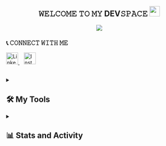 <div align="center">

  <h2 align="center">𝚆𝙴𝙻𝙲𝙾𝙼𝙴 𝚃𝙾 𝙼𝚈 DEV𝚂𝙿𝙰𝙲𝙴 
    <img 
    src="https://media.giphy.com/media/hvRJCLFzcasrR4ia7z/giphy.gif" width="28">
  </h2>
  
  <p align="center">
    <img 
    src="https://readme-typing-svg.herokuapp.com?font=Courier+New&pause=1000&color=20C20E&center=true&width=440&height=45&vCenter=true&size=35&lines=𝙳𝚎𝚟𝚎𝚕𝚘𝚙𝚎𝚛+Software;𝙲𝚢𝚋𝚎𝚛𝚜𝚎𝚌𝚞𝚛𝚒𝚝𝚢+Analyst" 
    />
  </p>
</div>


### 📞 𝙲𝙾𝙽𝙽𝙴𝙲𝚃 𝚆𝙸𝚃𝙷 𝙼𝙴

<p> 
    <a href="https://linkedin.com/in/matpssnt"> 
        <img
        alt="LinkedIn"
        title="LinkedIn"
        src="https://raw.githubusercontent.com/rahuldkjain/github-profile-readme-generator/master/src/images/icons/Social/linked-in-alt.svg"
        width="32px"
        /> 
    </a>
    &#8287;&#8287;
    <a href="https://instagram.com/teushcp_"> 
        <img
        alt="Instagram"
        title="Instagram"
        src="https://raw.githubusercontent.com/rahuldkjain/github-profile-readme-generator/master/src/images/icons/Social/instagram.svg"
        width="32px"
        /> 
    </a> 
</p>


</br>

<details>
    <summary><h2>🛠️ My Tools</h2></summary>
    
<h3>👨🏻‍💻 Programming and Markup Languages</h3>

<img alt="Java" src="https://custom-icon-badges.demolab.com/badge/Java-007396.svg?logo=java&logoColor=white">
    <img alt="HTML" src="https://img.shields.io/badge/HTML-E34F26.svg?logo=html5&logoColor=white">
    <img alt="CSS" src="https://img.shields.io/badge/CSS-1572B6.svg?logo=css3&logoColor=white">
      <img alt="JavaScript" src="https://img.shields.io/badge/JavaScript-F7DF1E.svg?logo=javascript&logoColor=black">
      <img alt="Node.js" src="https://img.shields.io/badge/Node.js-43853D.svg?logo=node.js&logoColor=white">
    
<h3>🧰 Frameworks and Librabries</h3>

<img alt="React.js" src="https://img.shields.io/badge/React.js-222222.svg?logo=react&logoColor=00d8ff">

<h3>🗄️ Databases and Cloud Hosting</h3>

<img alt="MySQL" src="https://custom-icon-badges.demolab.com/badge/MySQL-4479A1.svg?logo=mysql&style=flat&logoColor=white">
      <img alt="SQLite" src="https://custom-icon-badges.demolab.com/badge/SQLite-003b57?logo=sqlite&style=flat&logoColor=0f80cc">

<h3>⚙️ Software and Tools</h3>

<img alt="Git" src="https://custom-icon-badges.demolab.com/badge/Git-f1502f.svg?logo=git&style=flat&logoColor=white">
    <img alt="Linux" src="https://custom-icon-badges.demolab.com/badge/Linux-black.svg?logo=linux&style=flat&logoColor=white">
    <img alt="IntelliJ" src="https://custom-icon-badges.demolab.com/badge/IntelliJ-a82731?logo=jetbrains&style=flat&logoColor=white">
    <img alt="VsCode" src="https://custom-icon-badges.demolab.com/badge/Visual Studio Code-blue?logo=visualstudiocode&style=flat&logoColor=white">

</details>

<details> 
  <summary><h2>📊 Stats and Activity</h2></summary>

  <h3>🔥 Streak Stats</h3>

<p align="center"> 
    <img 
    src="https://github-readme-streak-stats.herokuapp.com/?user=matpssnt&theme=dark&hide_border=true&short_numbers=true" alt="matpssnt's Streak" 
    />
</p>

<h3>💻 GitHub Profile Stats</h3>

<p align="center">
    <img
    src="https://github-readme-stats.vercel.app/api?username=matpssnt&show_icons=true&theme=github_dark&&hide_border=true&count_private=true&include_all_commits=true" alt="matpssnt's Github Stats" 
    /> 
    <img 
    src="https://github-readme-stats.vercel.app/api/top-langs/?username=matpssnt&layout=compact&theme=github_dark&hide_border=true" alt="matpssnt's Top Linguagens" 
    />
</p>

</details>
